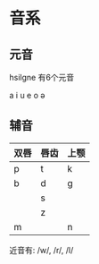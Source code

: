 # 音系

## 元音
hsilgne 有6个元音

a i u e o ə
## 辅音

|双唇 | 唇齿 |上颚
| --- | --- | --- |
| p | t | k |
| b | d | g |
|   | s |   |
|   | z |   |
| m |   | n |

近音有: /w/, /r/, /l/
